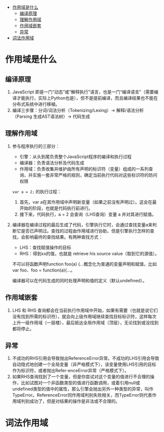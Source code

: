 <!--ts-->
   * [作用域是什么](#作用域是什么)
      * [编译原理](#编译原理)
      * [理解作用域](#理解作用域)
      * [作用域嵌套](#作用域嵌套)
      * [异常](#异常)
   * [词法作用域](#词法作用域)

<!-- Added by: tyb, at: Thu Jun 27 18:32:38 CST 2019 -->

<!--te-->

# 作用域是什么

## 编译原理

1. JavaScript 即是一门“动态”或“解释执行”语言，也是一门“编译语言”（需要编译才能执行，实际上Python也是），但不是提前编译，而且编译结果也不能在分布式系统中进行移植。
2. 编译三步骤：分词/词法分析（Tokenizing/Lexing）→ 解释/语法分析（Parsing 生成AST语法树）→ 代码生成

## 理解作用域

1. 参与程序执行的三部分：

   - 引擎：从头到尾负责整个JavaScript程序的编译和执行过程
   - 编译器：负责语法分析及代码生成
   - 作用域：负责收集并维护由所有声明的标识符（变量）组成的一系列查询，并实施一套非常严格的规则，确定当前执行代码对这些标识符的防问权限

   `var a = 2;` 的执行过程：

   1. 首先，var a在其作用域中声明新变量（如果之前没有声明过）。这会在最开始的阶段，也就是代码执行前进行。
   2. 接下来，代码执行，a = 2 会查询（LHS查询）变量 a 并对其进行赋值。

2. 编译器在编译过程的最后生成了代码，引擎执行它时，会通过查找变量a来判断它是否已声明过。查找的过程由作用域进行协助，但是引擎执行怎样的查找，会影响最终的查找结果。有两种查找方式：

   - LHS：查找赋值操作的目标
   - RHS：得到xx的值，也就是 retrieve his source value（取到它的源值）。

   不可以将函数声明function foo(a) {...概念化为普通的变量声明和赋值，比如var foo、foo = function(a){...。

   编译器可以在代码生成的同时处理声明和值的定义（默认undefined）。

## 作用域嵌套

1. LHS 和 RHS 查询都会在当前执行作用域中开始，如果有需要（也就是说它们没有找到所需的标识符），就会向上级作用域继续查找目标标识符，这样每次上升一级作用域（一层楼），最后抵达全局作用域（顶层），无论找到或没找到都将停止。

## 异常

1. 不成功的RHS引用会导致抛出ReferenceError异常。不成功的LHS引用会导致自动隐式地创建一个全局变量（非严格模式下），该变量使用LHS引用的目标作为标识符，或者抛出Refer-enceError异常（严格模式下）。
2. 如果RHS查询找到了一个变量，但是你尝试对这个变量的值进行不合理的操作，比如试图对一个非函数类型的值进行函数调用，或着引用null或undefined类型的值中的属性，那么引擎会抛出另外一种类型的异常，叫作TypeError。ReferenceError同作用域判别失败相关，而TypeError则代表作用域判别成功了，但是对结果的操作是非法或不合理的。

# 词法作用域




